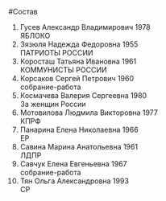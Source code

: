 #Состав
1. Гусев Александр Владимирович 1978   
    ЯБЛОКО
2. Зязюля Надежда Федоровна 1955   
    ПАТРИОТЫ РОССИИ
3. Коросташ Татьяна Ивановна 1961   
    КОММУНИСТЫ РОССИИ
4. Корсаков Сергей Петрович 1960   
    собрание-работа
5. Космачева Валерия Сергеевна 1980   
    За женщин России
6. Мотовилова Людмила Викторовна 1977   
    КПРФ
7. Панарина Елена Николаевна 1966   
    ЕР
8. Савина Марина Анатольевна 1961   
    ЛДПР
9. Савчук Елена Евгеньевна 1967   
    собрание-работа
10. Тян Ольга Александровна 1993   
    СР
